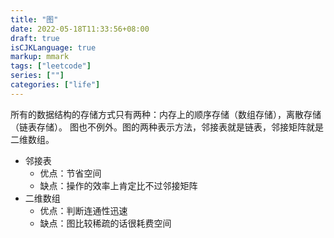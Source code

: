 ```yaml
---
title: "图"
date: 2022-05-18T11:33:56+08:00
draft: true
isCJKLanguage: true
markup: mmark
tags: ["leetcode"]
series: [""]
categories: ["life"]
---
```


所有的数据结构的存储方式只有两种：内存上的顺序存储（数组存储），离散存储（链表存储）。
图也不例外。图的两种表示方法，邻接表就是链表，邻接矩阵就是二维数组。
+ 邻接表
    + 优点：节省空间
    + 缺点：操作的效率上肯定比不过邻接矩阵
+ 二维数组
    + 优点：判断连通性迅速
    + 缺点：图比较稀疏的话很耗费空间

```golang



```